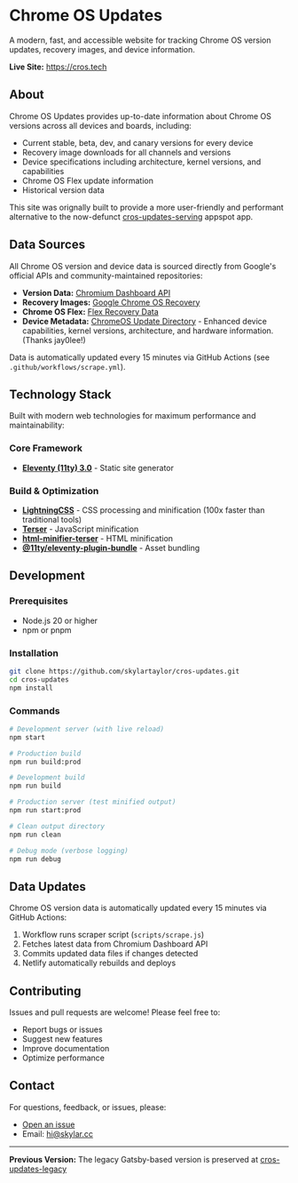 # Chrome OS Updates

A modern, fast, and accessible website for tracking Chrome OS version updates, recovery images, and device information.

**Live Site:** https://cros.tech

## About

Chrome OS Updates provides up-to-date information about Chrome OS versions across all devices and boards, including:
- Current stable, beta, dev, and canary versions for every device
- Recovery image downloads for all channels and versions
- Device specifications including architecture, kernel versions, and capabilities
- Chrome OS Flex update information
- Historical version data

This site was orignally built to provide a more user-friendly and performant alternative to the now-defunct [cros-updates-serving](https://cros-updates-serving.appspot.com) appspot app.

## Data Sources

All Chrome OS version and device data is sourced directly from Google's official APIs and community-maintained repositories:
- **Version Data:** [Chromium Dashboard API](https://chromiumdash.appspot.com/cros/fetch_serving_builds)
- **Recovery Images:** [Google Chrome OS Recovery](https://dl.google.com/dl/edgedl/chromeos/recovery/)
- **Chrome OS Flex:** [Flex Recovery Data](https://dl.google.com/dl/edgedl/chromeos/recovery/cloudready_recovery2.json)
- **Device Metadata:** [ChromeOS Update Directory](https://github.com/jay0lee/chromeos-update-directory) - Enhanced device capabilities, kernel versions, architecture, and hardware information. (Thanks jay0lee!)

Data is automatically updated every 15 minutes via GitHub Actions (see `.github/workflows/scrape.yml`).

## Technology Stack

Built with modern web technologies for maximum performance and maintainability:

### Core Framework
- **[Eleventy (11ty) 3.0](https://www.11ty.dev/)** - Static site generator

### Build & Optimization
- **[LightningCSS](https://lightningcss.dev/)** - CSS processing and minification (100x faster than traditional tools)
- **[Terser](https://terser.org/)** - JavaScript minification
- **[html-minifier-terser](https://github.com/terser/html-minifier-terser)** - HTML minification
- **[@11ty/eleventy-plugin-bundle](https://github.com/11ty/eleventy-plugin-bundle)** - Asset bundling

## Development

### Prerequisites
- Node.js 20 or higher
- npm or pnpm

### Installation

```bash
git clone https://github.com/skylartaylor/cros-updates.git
cd cros-updates
npm install
```

### Commands

```bash
# Development server (with live reload)
npm start

# Production build
npm run build:prod

# Development build
npm run build

# Production server (test minified output)
npm run start:prod

# Clean output directory
npm run clean

# Debug mode (verbose logging)
npm run debug
```

## Data Updates

Chrome OS version data is automatically updated every 15 minutes via GitHub Actions:
1. Workflow runs scraper script (`scripts/scrape.js`)
2. Fetches latest data from Chromium Dashboard API
3. Commits updated data files if changes detected
4. Netlify automatically rebuilds and deploys

## Contributing

Issues and pull requests are welcome! Please feel free to:
- Report bugs or issues
- Suggest new features
- Improve documentation
- Optimize performance

## Contact

For questions, feedback, or issues, please:
- [Open an issue](https://github.com/skylartaylor/cros-updates/issues)
- Email: hi@skylar.cc

---

**Previous Version:** The legacy Gatsby-based version is preserved at [cros-updates-legacy](https://github.com/skylartaylor/cros-updates-legacy)
